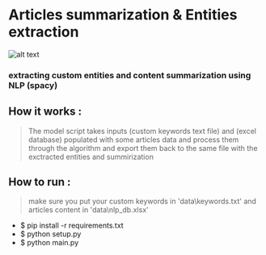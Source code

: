 # Articles summarization & Entities extraction
![alt text](https://www.intellippt.com/blog/wp-content/uploads/2021/04/Summary.png)
### extracting custom entities and content summarization using NLP (spacy)
## How it works : 

  >The model script takes inputs (custom keywords text file) and (excel database) populated with some articles data and process them through the algorithm and export them back to the same file with the exctracted entities and summirization
## How to run : 
  >make sure you put your custom keywords in 'data\keywords.txt' and articles content in 'data\nlp_db.xlsx'
  - $ pip install -r requirements.txt
  - $ python setup.py
  - $ python main.py
